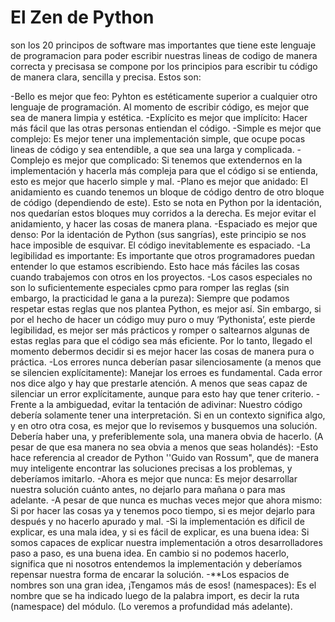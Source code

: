 # El Zen de Python
son los 20 principos de software mas importantes que tiene este lenguaje de programacion para poder escribir nuestras lineas de codigo de manera correcta y precisasa
se compone por los principios para escribir tu código de manera clara, sencilla y precisa. Estos son:

-Bello es mejor que feo:
Pyhton es estéticamente superior a cualquier otro lenguaje de programación. Al momento de escribir código, es mejor que sea de manera limpia y estética.
-Explícito es mejor que implícito:
Hacer más fácil que las otras personas entiendan el código.
-Simple es mejor que complejo:
Es mejor tener una implementación simple, que ocupe pocas lineas de código y sea entendible, a que sea una larga y complicada.
-Complejo es mejor que complicado:
Si tenemos que extendernos en la implementación y hacerla más compleja para que el código si se entienda, esto es mejor que hacerlo simple y mal.
-Plano es mejor que anidado:
El anidamiento es cuando tenemos un bloque de código dentro de otro bloque de código (dependiendo de este). Esto se nota en Python por la identación, nos quedarían estos bloques muy corridos a la derecha.
Es mejor evitar el anidamiento, y hacer las cosas de manera plana.
-Espaciado es mejor que denso:
Por la identación de Python (sus sangrías), este principio se nos hace imposible de esquivar. El código inevitablemente es espaciado.
-La legibilidad es importante:
Es importante que otros programadores puedan entender lo que estamos escribiendo. Esto hace más fáciles las cosas cuando trabajemos con otros en los proyectos.
-Los casos especiales no son lo suficientemente especiales cpmo para romper las reglas (sin embargo, la practicidad le gana a la pureza):
Siempre que podamos respetar estas reglas que nos plantea Python, es mejor así. Sin embargo, si por el hecho de hacer un código muy puro o muy ‘Pythonista’, este pierde legibilidad, es mejor ser más prácticos y romper o saltearnos algunas de estas reglas para que el código sea más eficiente. Por lo tanto, llegado el momento debermos decidir si es mejor hacer las cosas de manera pura o práctica.
-Los errores nunca deberían pasar silenciosamente (a menos que se silencien explícitamente):
Manejar los erroes es fundamental. Cada error nos dice algo y hay que prestarle atención. A menos que seas capaz de silenciar un error explícitamente, aunque para esto hay que tener criterio.
-Frente a la ambiguedad, evitar la tentación de adivinar:
Nuestro código debería solamente tener una interpretación. Si en un contexto significa algo, y en otro otra cosa, es mejor que lo revisemos y busquemos una solución.
Debería haber una, y preferiblemente sola, una manera obvia de hacerlo. (A pesar de que esa manera no sea obvia a menos que seas holandés):
-Esto hace referencia al creador de Python ''Guido van Rossum", que de manera muy inteligente encontrar las soluciones precisas a los problemas, y deberíamos imitarlo.
-Ahora es mejor que nunca:
Es mejor desarrollar nuestra solución cuánto antes, no dejarlo para mañana o para mas adelante.
-A pesar de que nunca es muchas veces mejor que ahora mismo:
Si por hacer las cosas ya y tenemos poco tiempo, si es mejor dejarlo para después y no hacerlo apurado y mal.
-Si la implementación es díficil de explicar, es una mala idea, y si es fácil de explicar, es una buena idea:
Si somos capaces de explicar nuestra implementación a otros desarrolladores paso a paso, es una buena idea. En cambio si no podemos hacerlo, significa que ni nosotros entendemos la implementación y deberíamos repensar nuestra forma de encarar la solución.
-**Los espacios de nombres son una gran idea, ¡Tengamos más de esos! (namespaces):
Es el nombre que se ha indicado luego de la palabra import, es decir la ruta (namespace) del módulo. (Lo veremos a profundidad más adelante).